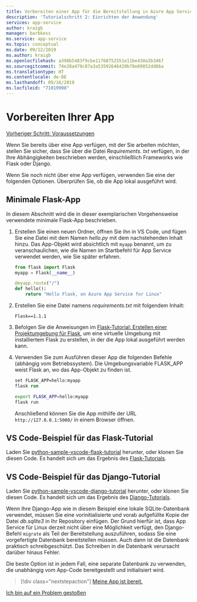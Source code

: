 ```yaml
---
title: Vorbereiten einer App für die Bereitstellung in Azure App Service für Linux aus Visual Studio Code
description: 'Tutorialschritt 2: Einrichten der Anwendung'
services: app-service
author: kraigb
manager: barbkess
ms.service: app-service
ms.topic: conceptual
ms.date: 09/12/2019
ms.author: kraigb
ms.openlocfilehash: a398b5483f9cbe11768752551e11be430a3b3467
ms.sourcegitcommit: 74e28a479c87a3a53592646420b78e69852dd86a
ms.translationtype: HT
ms.contentlocale: de-DE
ms.lasthandoff: 09/16/2019
ms.locfileid: "71019998"
---
```

# <a name="prepare-your-app"></a>Vorbereiten Ihrer App

[Vorheriger Schritt: Voraussetzungen](tutorial-deploy-app-service-on-linux-01.md)

Wenn Sie bereits über eine App verfügen, mit der Sie arbeiten möchten, stellen Sie sicher, dass Sie über die Datei *Requirements. txt* verfügen, in der Ihre Abhängigkeiten beschrieben werden, einschließlich Frameworks wie Flask oder Django.

Wenn Sie noch nicht über eine App verfügen, verwenden Sie eine der folgenden Optionen. Überprüfen Sie, ob die App lokal ausgeführt wird.

## <a name="minimal-flask-app"></a>Minimale Flask-App

In diesem Abschnitt wird die in dieser exemplarischen Vorgehensweise verwendete minimale Flask-App beschrieben.

1. Erstellen Sie einen neuen Ordner, öffnen Sie ihn in VS Code, und fügen Sie eine Datei mit dem Namen *hello.py* mit dem nachstehenden Inhalt hinzu. Das App-Objekt wird absichtlich mit `myapp` benannt, um zu veranschaulichen, wie die Namen im Startbefehl für App Service verwendet werden, wie Sie später erfahren.

    ```python
    from flask import Flask
    myapp = Flask(__name__)

    @myapp.route("/")
    def hello():
        return "Hello Flask, on Azure App Service for Linux"
    ```

1. Erstellen Sie eine Datei namens *requirements.txt* mit folgendem Inhalt:

    ```text
    Flask==1.1.1
    ```

1. Befolgen Sie die Anweisungen im [Flask-Tutorial: Erstellen einer Projektumgebung für Flask](/docs/python/tutorial-flask.md#create-a-project-environment-for-flask), um eine virtuelle Umgebung mit installiertem Flask zu erstellen, in der die App lokal ausgeführt werden kann.

1. Verwenden Sie zum Ausführen dieser App die folgenden Befehle (abhängig vom Betriebssystem). Die Umgebungsvariable FLASK_APP weist Flask an, wo das App-Objekt zu finden ist.

    ```ps
    set FLASK_APP=hello:myapp
    flask run
    ```

    ```bash
    export FLASK_APP=hello:myapp
    flask run
    ```

    Anschließend können Sie die App mithilfe der URL `http://127.0.0.1:5000/` in einem Browser öffnen.

## <a name="vs-code-flask-tutorial-sample"></a>VS Code-Beispiel für das Flask-Tutorial

Laden Sie [python-sample-vscode-flask-tutorial](https://github.com/Microsoft/python-sample-vscode-flask-tutorial) herunter, oder klonen Sie diesen Code. Es handelt sich um das Ergebnis des [Flask-Tutorials](/docs/python/tutorial-flask.md).

## <a name="vs-code-django-tutorial-sample"></a>VS Code-Beispiel für das Django-Tutorial

Laden Sie [python-sample-vscode-django-tutorial](https://github.com/Microsoft/python-sample-vscode-django-tutorial) herunter, oder klonen Sie diesen Code. Es handelt sich um das Ergebnis des [Django-Tutorials](/docs/python/tutorial-django.md).

Wenn Ihre Django-App wie in diesem Beispiel eine lokale SQLite-Datenbank verwendet, müssen Sie eine vorinitialisierte und vorab aufgefüllte Kopie der Datei *db.sqlite3* in Ihr Repository einfügen. Der Grund hierfür ist, dass App Service für Linux derzeit nicht über eine Möglichkeit verfügt, den Django-Befehl `migrate` als Teil der Bereitstellung auszuführen, sodass Sie eine vorgefertigte Datenbank bereitstellen müssen. Auch dann ist die Datenbank praktisch schreibgeschützt. Das Schreiben in die Datenbank verursacht darüber hinaus Fehler.

Die beste Option ist in jedem Fall, eine separate Datenbank zu verwenden, die unabhängig vom App-Code bereitgestellt und initialisiert wird.

> [!div class="nextstepaction"]
> [Meine App ist bereit.](tutorial-deploy-app-service-on-linux-03.md)

[Ich bin auf ein Problem gestoßen](https://www.research.net/r/PWZWZ52?tutorial=vscode-appservice-python&step=02-prepare-app)
